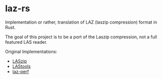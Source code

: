 # laz-rs

Implementation or rather, translation of LAZ (laszip compression) format in Rust.

The goal of this project is to be a port of the Laszip compression, not a full featured
LAS reader.

Original Implementations:
 - [LASzip](https://github.com/LASzip/LASzip)
 - [LAStools](https://github.com/LAStools/LAStools)
 - [laz-perf](https://github.com/hobu/laz-perf)
